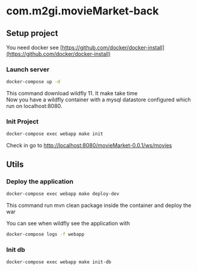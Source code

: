 # com.m2gi.movieMarket-back

## Setup project

You need docker see [https://github.com/docker/docker-install](https://github.com/docker/docker-install)

### Launch server
``` bash
docker-compose up -d
```

This command download wildfly 11. It make take time <br />
Now you have a wildfly container with a mysql datastore configured which run on localhost:8080.

### Init Project
```bash
docker-compose exec webapp make init
```

Check in go to [http://localhost:8080/movieMarket-0.0.1/ws/movies](http://localhost:8080/movieMarket-0.0.1/ws/movies)
## Utils
### Deploy the application

```bash
docker-compose exec webapp make deploy-dev
```
This command run mvn clean package inside the container and deploy the war

You can see when wildfly see the application with

```bash
docker-compose logs -f webapp
```

### Init db
```bash
docker-compose exec webapp make init-db
```